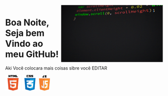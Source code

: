 <img src="gif.gif" width= "325px" align= "right">

# Boa Noite, Seja bem Vindo ao meu GitHub!
Aki Você colocara mais coisas sibre você EDITAR

<div>
  <img src="HTML5.png" width= "50px">
  <img src="CSS3.png" width= "50px">
  <img src="JavaScript.png" width= "35px">
  <img src="">
</div>
